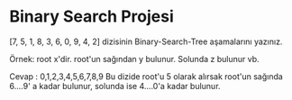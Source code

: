 # Binary Search Projesi

[7, 5, 1, 8, 3, 6, 0, 9, 4, 2] dizisinin Binary-Search-Tree aşamalarını yazınız.

Örnek: root x'dir. root'un sağından y bulunur. Solunda z bulunur vb.

Cevap : 0,1,2,3,4,5,6,7,8,9 Bu dizide root'u 5 olarak alırsak root'un sağında 6....9' a kadar bulunur, solunda ise 4....0'a kadar bulunur.